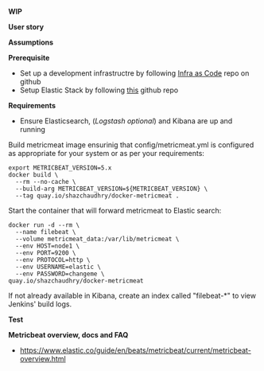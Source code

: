 **WIP**


**User story**

**Assumptions**

**Prerequisite**
* Set up a development infrastructre by following [Infra as Code](https://github.com/shazChaudhry/infra) repo on github
* Setup Elastic Stack by following [this](https://github.com/shazChaudhry/logging) github repo

**Requirements**
* Ensure Elasticsearch, (_Logstash optional_) and Kibana are up and running

Build metricmeat image ensurinig that config/metricmeat.yml is configured as appropriate for your system or as per your requirements:
```
export METRICBEAT_VERSION=5.x
docker build \
  --rm --no-cache \
  --build-arg METRICBEAT_VERSION=${METRICBEAT_VERSION} \
  --tag quay.io/shazchaudhry/docker-metricmeat .
```
Start the container that will forward metricmeat to Elastic search:
```
docker run -d --rm \
  --name filebeat \
  --volume metricmeat_data:/var/lib/metricmeat \
  --env HOST=node1 \
  --env PORT=9200 \
  --env PROTOCOL=http \
  --env USERNAME=elastic \
  --env PASSWORD=changeme \
quay.io/shazchaudhry/docker-metricmeat
```

If not already available in Kibana, create an index called "filebeat-*" to view Jenkins' build logs.

**Test**

**Metricbeat overview, docs and FAQ**

* https://www.elastic.co/guide/en/beats/metricbeat/current/metricbeat-overview.html
